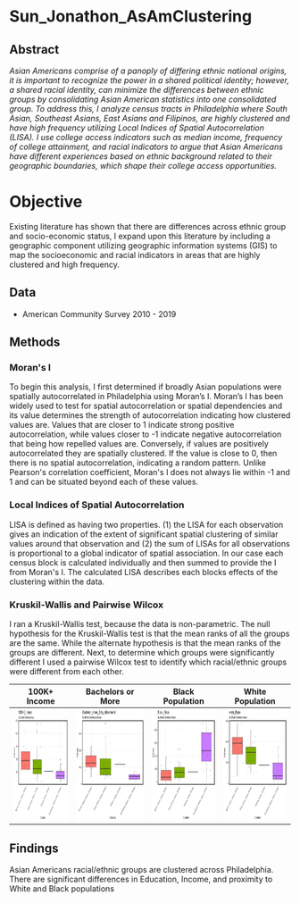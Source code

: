 # Sun_Jonathon_AsAmClustering

## Abstract
*Asian Americans comprise of a panoply of differing ethnic national origins, it is important to recognize the power in a shared political identity; however, a shared racial identity, can minimize the differences between ethnic groups by consolidating Asian American statistics into one consolidated group. To address this, I analyze census tracts in Philadelphia where South Asian, Southeast Asians, East Asians and Filipinos, are highly clustered and have high frequency utilizing Local Indices of Spatial Autocorrelation (LISA). I use college access indicators such as median income, frequency of college attainment, and racial indicators to argue that Asian Americans have different experiences based on ethnic background related to their geographic boundaries, which shape their college access opportunities.*

# Objective
Existing literature has shown that there are differences across ethnic group and socio-economic status, I expand upon this literature by including a geographic component utilizing geographic information systems (GIS) to map the socioeconomic and racial indicators in areas that are highly clustered and high frequency.

## Data 
* American Community Survey 2010 - 2019

## Methods

### Moran's I
To begin this analysis, I first determined if broadly Asian populations were spatially autocorrelated in Philadelphia using Moran’s I. Moran’s I has been widely used to test for spatial autocorrelation or spatial dependencies and its value determines the strength of autocorrelation indicating how clustered values are. Values that are closer to 1 indicate strong positive autocorrelation, while values closer to -1 indicate negative autocorrelation that being how repelled values are. Conversely, if values are positively autocorrelated they are spatially clustered. If the value is close to 0, then there is no spatial autocorrelation, indicating a random pattern. Unlike Pearson's correlation coefficient, Moran's I does not always lie within -1 and 1 and can be situated beyond each of these values.

### Local Indices of Spatial Autocorrelation
LISA is defined as having two properties. (1) the LISA for each observation gives an indication of the extent of significant spatial clustering of similar values around that observation and (2) the sum of LISAs for all observations is proportional to a global indicator of spatial association. In our case each census block is calculated individually and then summed to provide the I from Moran's I. The calculated LISA describes each blocks effects of the clustering within the data.

### Kruskil-Wallis and Pairwise Wilcox
I ran a Kruskil-Wallis test, because the data is non-parametric. The null hypothesis for the Kruskil-Wallis test is that the mean ranks of all the groups are the same. While the alternate hypothesis is that the mean ranks of the groups are different. Next, to determine which groups were significantly different I used a pairwise Wilcox test to identify which racial/ethnic groups were different from each other.

| 100K+ Income  |Bachelors or More  |Black Population   |White Population   |
|---|---|---|---|
| <img src = "https://github.com/CPLN-680-Spring-2022/Sun_Jonathon_AsAmClustering/blob/main/Analysis/Figs/Kruskal_Box/%24100%2BK_IncomePanEthnic.jpg?raw=true" width = "200" height = "200">   | <img src = "https://github.com/CPLN-680-Spring-2022/Sun_Jonathon_AsAmClustering/blob/main/Analysis/Figs/Kruskal_Box/Bachelor_more_Edu_AttainmentPanEthnic.jpg?raw=true" wight = "200" height = "200">   | <img src = "https://github.com/CPLN-680-Spring-2022/Sun_Jonathon_AsAmClustering/blob/main/Analysis/Figs/Kruskal_Box/Black_RacePanEthnic.jpg?raw=true" width = "200" height = "200">  | <img src = "https://github.com/CPLN-680-Spring-2022/Sun_Jonathon_AsAmClustering/blob/main/Analysis/Figs/Kruskal_Box/white_RacePanEthnic.jpg?raw=true" width = "200" height = "200">  |


## Findings
Asian Americans racial/ethnic groups are clustered across Philadelphia. There are significant differences in Education, Income, and proximity to White and Black populations

